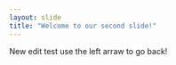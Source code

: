 ```yaml
---
layout: slide
title: "Welcome to our second slide!"
---
```

New edit test
use the left arraw to go back!
